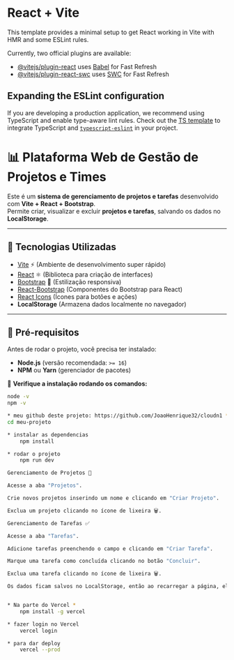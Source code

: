 # React + Vite

This template provides a minimal setup to get React working in Vite with HMR and some ESLint rules.

Currently, two official plugins are available:

- [@vitejs/plugin-react](https://github.com/vitejs/vite-plugin-react/blob/main/packages/plugin-react/README.md) uses [Babel](https://babeljs.io/) for Fast Refresh
- [@vitejs/plugin-react-swc](https://github.com/vitejs/vite-plugin-react-swc) uses [SWC](https://swc.rs/) for Fast Refresh

## Expanding the ESLint configuration

If you are developing a production application, we recommend using TypeScript and enable type-aware lint rules. Check out the [TS template](https://github.com/vitejs/vite/tree/main/packages/create-vite/template-react-ts) to integrate TypeScript and [`typescript-eslint`](https://typescript-eslint.io) in your project.


# 📊 Plataforma Web de Gestão de Projetos e Times

Este é um **sistema de gerenciamento de projetos e tarefas** desenvolvido com **Vite + React + Bootstrap**.  
Permite criar, visualizar e excluir **projetos e tarefas**, salvando os dados no **LocalStorage**.

---

## 🚀 **Tecnologias Utilizadas**
- [Vite](https://vitejs.dev/) ⚡ (Ambiente de desenvolvimento super rápido)
- [React](https://react.dev/) ⚛️ (Biblioteca para criação de interfaces)
- [Bootstrap](https://getbootstrap.com/) 🎨 (Estilização responsiva)
- [React-Bootstrap](https://react-bootstrap.github.io/) (Componentes do Bootstrap para React)
- [React Icons](https://react-icons.github.io/react-icons/) (Ícones para botões e ações)
- **LocalStorage** (Armazena dados localmente no navegador)

---

## 📌 **Pré-requisitos**
Antes de rodar o projeto, você precisa ter instalado:
- **Node.js** (versão recomendada: `>= 16`)
- **NPM** ou **Yarn** (gerenciador de pacotes)

📌 **Verifique a instalação rodando os comandos:**
```sh
node -v
npm -v

* meu github deste projeto: https://github.com/JoaoHenrique32/cloudn1 *
cd meu-projeto

* instalar as dependencias
    npm install

* rodar o projeto
    npm run dev

Gerenciamento de Projetos 📂

Acesse a aba "Projetos".

Crie novos projetos inserindo um nome e clicando em "Criar Projeto".

Exclua um projeto clicando no ícone de lixeira 🗑.

Gerenciamento de Tarefas ✅

Acesse a aba "Tarefas".

Adicione tarefas preenchendo o campo e clicando em "Criar Tarefa".

Marque uma tarefa como concluída clicando no botão "Concluir".

Exclua uma tarefa clicando no ícone de lixeira 🗑.

Os dados ficam salvos no LocalStorage, então ao recarregar a página, eles permanecem.


* Na parte do Vercel *
    npm install -g vercel

* fazer login no Vercel
    vercel login

* para dar deploy 
    vercel --prod

